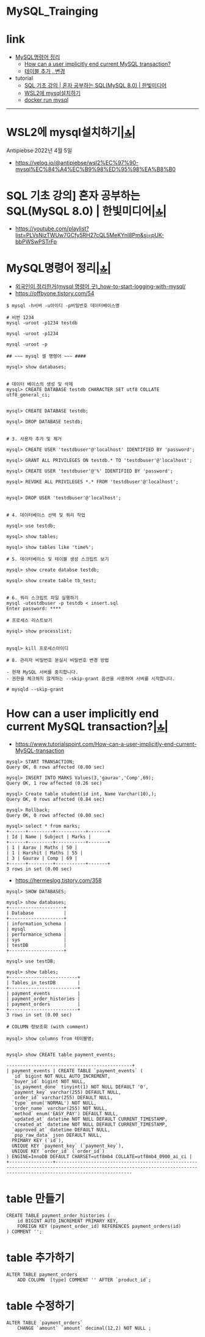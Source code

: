 # MySQL_Trainging

# link

- [MySQL명령어 정리](#mysql명령어-정리)
  - [How can a user implicitly end current MySQL transaction?](#how-can-a-user-implicitly-end-current-mysql-transaction)
  - [테이블 추가 , 변경](https://dreamcoding.tistory.com/71)
- tutorial
  - [SQL 기초 강의 | 혼자 공부하는 SQL(MySQL 8.0) | 한빛미디어](#sql-기초-강의-혼자-공부하는-sqlmysql-80--한빛미디어)
  - [WSL2에 mysql설치하기](#wsl2에-mysql설치하기)
  - [docker run mysql](https://poiemaweb.com/docker-mysql)

<hr />

# WSL2에 mysql설치하기[|🔝|](#link)
Antipiebse·2022년 4월 5일
- https://velog.io/@antipiebse/wsl2%EC%97%90-mysql%EC%84%A4%EC%B9%98%ED%95%98%EA%B8%B0

# SQL 기초 강의] 혼자 공부하는 SQL(MySQL 8.0) | 한빛미디어[|🔝|](#link)
- https://youtube.com/playlist?list=PLVsNizTWUw7GCfy5RH27cQL5MeKYnl8Pm&si=pUK-bbPWSwPSTrFp

# MySQL명령어 정리[|🔝|](#link)

- [외국인이 정리한거(mysql 명령어 굿)_how-to-start-logging-with-mysql/](https://betterstack.com/community/guides/logging/how-to-start-logging-with-mysql/)
- https://offbyone.tistory.com/54

```
$ mysql -h서버 -u아이디 -p비밀번호 데이터베이스명

# 비번 1234
mysql -uroot -p1234 testdb

mysql -uroot -p1234

mysql -uroot -p

## ~~~ mysql 셀 명령어 ~~~ ####

mysql> show databases;


# 데이터 베이스의 생성 및 삭제
mysql> CREATE DATABASE testdb CHARACTER SET utf8 COLLATE utf8_general_ci;


mysql> CREATE DATABASE testdb;

mysql> DROP DATABASE testdb;


# 3. 사용자 추가 및 제거

mysql> CREATE USER 'testdbuser'@'localhost' IDENTIFIED BY 'password';

mysql> GRANT ALL PRIVILEGES ON testdb.* TO 'testdbuser'@'localhost';

mysql> CREATE USER 'testdbuser'@'%' IDENTIFIED BY 'password';

mysql> REVOKE ALL PRIVILEGES *.* FROM 'testdbuser'@'localhost';


mysql> DROP USER 'testdbuser'@'localhost';


# 4. 데이터베이스 선택 및 쿼리 작업

mysql> use testdb;

mysql> show tables;

mysql> show tables like 'time%';

# 5. 데이터베이스 및 테이블 생성 스크립트 보기

mysql> show create databse testdb;
 
mysql> show create table tb_test;


# 6. 쿼리 스크립트 파일 실행하기
mysql -utestdbuser -p testdb < insert.sql
Enter password: ****

# 프로세스 리스트보기
 
mysql> show processlist;


mysql> kill 프로세스아이디

# 8. 관리자 비밀번호 분실시 비밀번호 변경 방법
 
- 현재 MySQL 서버를 중지합니다.
- 권한을 체크하지 않게하는 --skip-grant 옵션을 사용하여 서버를 시작합니다.
 
# mysqld --skip-grant

```

# How can a user implicitly end current MySQL transaction?[|🔝|](#link)
- https://www.tutorialspoint.com/How-can-a-user-implicitly-end-current-MySQL-transaction

```
mysql> START TRANSACTION;
Query OK, 0 rows affected (0.00 sec)

mysql> INSERT INTO MARKS Values(3,'gaurav','Comp',69);
Query OK, 1 row affected (0.26 sec)

mysql> Create table student(id int, Name Varchar(10),);
Query OK, 0 rows affected (0.84 sec)

mysql> Rollback;
Query OK, 0 rows affected (0.00 sec)

mysql> select * from marks;
+------+---------+-----------+-------+
| Id | Name | Subject | Marks |
+------+---------+-----------+-------+
| 1 | Aarav | Maths | 50 |
| 1 | Harshit | Maths | 55 |
| 3 | Gaurav | Comp | 69 |
+------+---------+-----------+-------+
3 rows in set (0.00 sec)
```

- https://hermeslog.tistory.com/358
```
mysql> SHOW DATABASES;

mysql> show databases;
+--------------------+
| Database           |
+--------------------+
| information_schema |
| mysql              |
| performance_schema |
| sys                |
| testDB             |
+--------------------+

mysql> use testDB;

mysql> show tables;
+-------------------------+
| Tables_in_testDB        |
+-------------------------+
| payment_events          |
| payment_order_histories |
| payment_orders          |
+-------------------------+
3 rows in set (0.00 sec)

# COLUMN 정보조회 (with comment)

mysql> show columns from 테이블명;


mysql> show CREATE table payment_events;

----------------------------------------------+
| payment_events | CREATE TABLE `payment_events` (
  `id` bigint NOT NULL AUTO_INCREMENT,
  `buyer_id` bigint NOT NULL,
  `is_payment_done` tinyint(1) NOT NULL DEFAULT '0',
  `payment_key` varchar(255) DEFAULT NULL,
  `order_id` varchar(255) DEFAULT NULL,
  `type` enum('NORMAL') NOT NULL,
  `order_name` varchar(255) NOT NULL,
  `method` enum('EASY_PAY') DEFAULT NULL,
  `updated_at` datetime NOT NULL DEFAULT CURRENT_TIMESTAMP,
  `created_at` datetime NOT NULL DEFAULT CURRENT_TIMESTAMP,
  `approved_at` datetime DEFAULT NULL,
  `psp_raw_data` json DEFAULT NULL,
  PRIMARY KEY (`id`),
  UNIQUE KEY `payment_key` (`payment_key`),
  UNIQUE KEY `order_id` (`order_id`)
) ENGINE=InnoDB DEFAULT CHARSET=utf8mb4 COLLATE=utf8mb4_0900_ai_ci |
+----------------+------------------------------------------------------------------------------------------------------------------------------------------------------------------------
```

# table 만들기

```
CREATE TABLE payment_order_histories (  
    id BIGINT AUTO_INCREMENT PRIMARY KEY,
    FOREIGN KEY (payment_order_id) REFERENCES payment_orders(id)
) COMMENT '';
```

# table 추가하기

```
ALTER TABLE payment_orders 
    ADD COLUMN  [type] COMMENT '' AFTER `product_id`;
```

# table 수정하기

```
ALTER TABLE `payment_orders` 
	CHANGE `amount` `amount` decimal(12,2) NOT NULL ;
```
